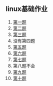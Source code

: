 ## linux基础作业
1. <a href=/linux基础作业/1.png>第一题</a>
2. <a href=/linux基础作业/2.png>第二题</a>
3. <a href=/linux基础作业/3.png>第三题</a>
4. <a>没有第四题</a>
5. <a href=/linux基础作业/5.png>第五题</a>
6. <a href=/linux基础作业/6.png>第六题</a>
7. <a href=/linux基础作业/7.png>第七题</a>
8. <a>第八题不会</a>
9. <a href=/linux基础作业/9>第九题</a>
10. <a href=/linux基础作业/10>第十题</a>
